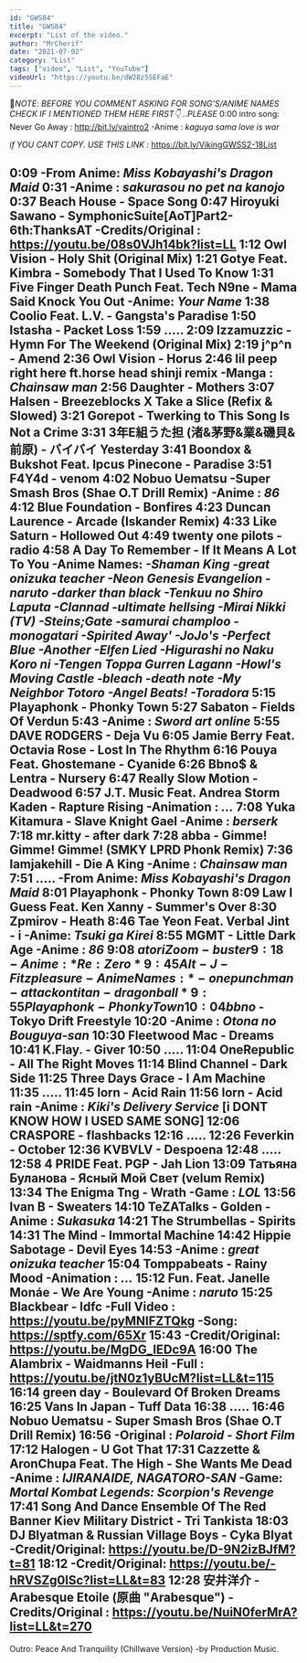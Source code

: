 ```yaml
---
id: "GWS84"
title: "GWS84"
excerpt: "List of the video."
author: "MrCherif"
date: "2021-07-02"
category: "List"
tags: ["video", "List", "YouTube"]
videoUrl: "https://youtu.be/dW28z5SEFaE"
---
```

📌*NOTE*:
*BEFORE YOU COMMENT ASKING FOR SONG'S/ANIME NAMES CHECK IF I MENTIONED THEM HERE FIRST👇 ..PLEASE*
0:00 intro song: Never Go Away :
http://bit.ly/vaintro2
-Anime : *kaguya sama love is war*

*if YOU CANT COPY. USE THIS LINK :*
https://bit.ly/VikingGWSS2-18List

0:09 
-From Anime: *Miss Kobayashi's Dragon Maid*
0:31
-Anime : *sakurasou no pet na kanojo*
0:37 Beach House - Space Song
0:47 Hiroyuki Sawano - SymphonicSuite[AoT]Part2-6th:ThanksAT
-Credits/Original : https://youtu.be/08s0VJh14bk?list=LL
1:12 Owl Vision - Holy Shit (Original Mix)
1:21 Gotye Feat. Kimbra - Somebody That I Used To Know
1:31 Five Finger Death Punch Feat. Tech N9ne - Mama Said Knock You Out
-Anime: *Your Name*
1:38 Coolio Feat. L.V. - Gangsta's Paradise
1:50 Istasha - Packet Loss
1:59 .....
2:09 Izzamuzzic - Hymn For The Weekend (Original Mix)
2:19 j^p^n - Amend
2:36 Owl Vision - Horus
2:46 lil peep right here ft.horse head shinji remix
-Manga : *Chainsaw man*
2:56 Daughter - Mothers
3:07 Halsen - Breezeblocks X Take a Slice (Refix & Slowed)
3:21 Gorepot - Twerking to This Song Is Not a Crime
3:31 3年E組うた担 (渚&茅野&業&磯貝&前原) - バイバイ Yesterday
3:41 Boondox & Bukshot Feat. Ipcus Pinecone - Paradise
3:51 F4Y4d - venom
4:02 Nobuo Uematsu -Super Smash Bros (Shae O.T Drill Remix)
-Anime : *86*
4:12 Blue Foundation - Bonfires
4:23 Duncan Laurence - Arcade (Iskander Remix)
4:33 Like Saturn - Hollowed Out
4:49 twenty one pilots - radio
4:58 A Day To Remember - If It Means A Lot To You
-Anime Names: *-Shaman King 
-great onizuka teacher 
-Neon Genesis Evangelion -naruto 
-darker than black 
-Tenkuu no Shiro Laputa 
-Clannad 
-ultimate hellsing 
-Mirai Nikki (TV) 
-Steins;Gate 
-samurai champloo -monogatari 
-Spirited Away' 
-JoJo's 
-Perfect Blue 
-Another -Elfen Lied 
-Higurashi no Naku Koro ni 
-Tengen Toppa Gurren Lagann 
-Howl's Moving Castle 
-bleach -death note 
-My Neighbor Totoro 
-Angel Beats! 
-Toradora*
5:15 Playaphonk - Phonky Town
5:27 Sabaton - Fields Of Verdun
5:43 
-Anime : *Sword art online*
5:55 DAVE RODGERS - Deja Vu
6:05 Jamie Berry Feat. Octavia Rose - Lost In The Rhythm
6:16 Pouya Feat. Ghostemane - Cyanide
6:26 Bbno$ & Lentra - Nursery
6:47 Really Slow Motion - Deadwood
6:57 J.T. Music Feat. Andrea Storm Kaden - Rapture Rising
-Animation : *...*
7:08 Yuka Kitamura - Slave Knight Gael
-Anime : *berserk*
7:18 mr.kitty - after dark
7:28 abba - Gimme! Gimme! Gimme! (SMKY LPRD Phonk Remix)
7:36 Iamjakehill - Die A King
-Anime : *Chainsaw man*
7:51 .....
-From Anime: *Miss Kobayashi's Dragon Maid*
8:01 Playaphonk - Phonky Town
8:09 Law I Guess Feat. Ken Xanny - Summer's Over
8:30 Zpmirov - Heath
8:46 Tae Yeon Feat. Verbal Jint - i
-Anime: *Tsuki ga Kirei*
8:55 MGMT - Little Dark Age
-Anime : *86*
9:08 $atori Zoom - buster
9:18 
-Anime : *Re:Zero*
9:45 Alt-J - Fitzpleasure
-Anime Names: *-one punch man 
-attack on titan 
-dragon ball*
9:55 Playaphonk - Phonky Town
10:04 bbno$ - Tokyo Drift Freestyle
10:20
-Anime : *Otona no Bouguya-san*
10:30 Fleetwood Mac - Dreams
10:41 K.Flay. - Giver
10:50 .....
11:04 OneRepublic - All The Right Moves
11:14 Blind Channel - Dark Side
11:25 Three Days Grace - I Am Machine
11:35 .....
11:45 lorn - Acid Rain
11:56 lorn - Acid rain
-Anime : *Kiki's Delivery Service*
[i DONT KNOW HOW I USED SAME SONG]
12:06 CRASPORE - flashbacks
12:16 .....
12:26 Feverkin - October
12:36 KVBVLV - Despoena
12:48 .....
12:58 4 PRIDE Feat. PGP - Jah Lion
13:09 Татьяна Буланова - Ясный Мой Свет (velum Remix)
13:34 The Enigma Tng - Wrath
-Game : *LOL*
13:56 Ivan B - Sweaters
14:10 TeZATalks - Golden
-Anime : *Sukasuka*
14:21 The Strumbellas - Spirits
14:31 The Mind - Immortal Machine
14:42 Hippie Sabotage - Devil Eyes
14:53
-Anime : *great onizuka teacher*
15:04 Tomppabeats - Rainy Mood
-Animation : *...*
15:12 Fun. Feat. Janelle Monáe - We Are Young 
-Anime : *naruto*
15:25 Blackbear - Idfc
-Full Video : https://youtu.be/pyMNIFZTQkg
-Song: https://sptfy.com/65Xr
15:43
-Credit/Original: https://youtu.be/MgDG_IEDc9A
16:00 The Alambrix - Waidmanns Heil
-Full : https://youtu.be/jtN0z1yBUcM?list=LL&t=115
16:14 green day - Boulevard Of Broken Dreams
16:25 Vans In Japan - Tuff Data
16:38 .....
16:46 Nobuo Uematsu - Super Smash Bros (Shae O.T Drill Remix)
16:56 
-Original : *Polaroid - Short Film*
17:12 Halogen - U Got That
17:31 Cazzette & AronChupa Feat. The High - She Wants Me Dead
-Anime : *IJIRANAIDE, NAGATORO-SAN*
-Game: *Mortal Kombat Legends: Scorpion's Revenge*
17:41 Song And Dance Ensemble Of The Red Banner Kiev Military District - Tri Tankista
18:03 DJ Blyatman & Russian Village Boys - Cyka Blyat
-Credit/Original: https://youtu.be/D-9N2izBJfM?t=81
18:12 
-Credit/Original: https://youtu.be/-hRVSZg0lSc?list=LL&t=83
12:28 安井洋介 - Arabesque Etoile (原曲 "Arabesque")
-Credits/Original : https://youtu.be/NuiN0ferMrA?list=LL&t=270
----
Outro: Peace And Tranquility (Chillwave Version) -by Production Music.
